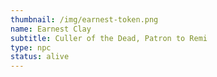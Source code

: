 ```yaml
---
thumbnail: /img/earnest-token.png
name: Earnest Clay
subtitle: Culler of the Dead, Patron to Remi
type: npc
status: alive
---
```

